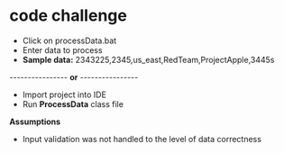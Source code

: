 # code challenge

* Click on processData.bat
* Enter data to process
* **Sample data:** 2343225,2345,us_east,RedTeam,ProjectApple,3445s

---------------- **or** ----------------
* Import project into IDE
* Run **ProcessData** class file

**Assumptions**
* Input validation was not handled to the level of data correctness

